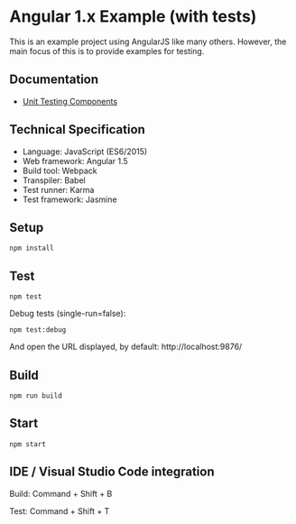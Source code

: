 Angular 1.x Example (with tests)
================================

This is an example project using AngularJS like many others.
However, the main focus of this is to provide examples for testing.

Documentation
-------------
* [Unit Testing Components](doc/unitTestingComponents.md)

Technical Specification
-----------------------

* Language: JavaScript (ES6/2015)
* Web framework: Angular 1.5
* Build tool: Webpack
* Transpiler: Babel
* Test runner: Karma
* Test framework: Jasmine

Setup
-----
`npm install`

Test
----
`npm test`

Debug tests (single-run=false):

`npm test:debug`

And open the URL displayed, by default: http://localhost:9876/

Build
-----
`npm run build`

Start
-----
`npm start`

IDE / Visual Studio Code integration
------------------------------------
Build: Command + Shift + B

Test: Command + Shift + T

